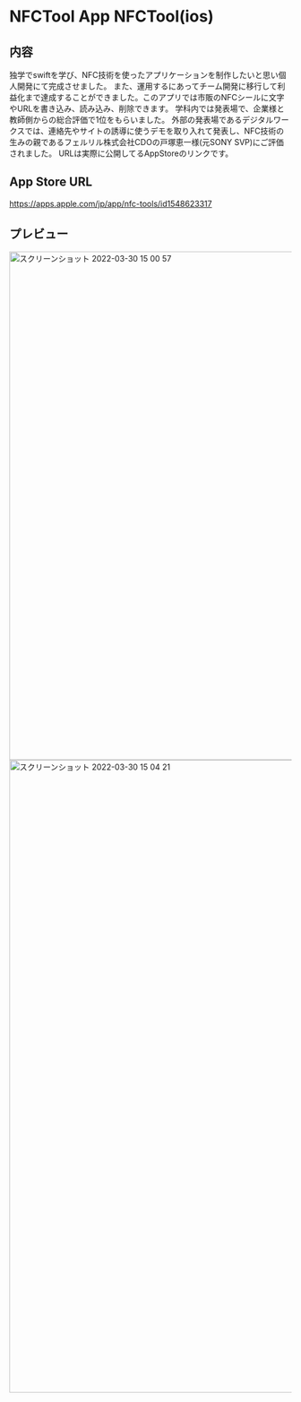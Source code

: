 # NFCTool App NFCTool(ios)
## 内容
独学でswiftを学び、NFC技術を使ったアプリケーションを制作したいと思い個人開発にて完成させました。
また、運用するにあってチーム開発に移行して利益化まで達成することができました。このアプリでは市販のNFCシールに文字やURLを書き込み、読み込み、削除できます。
学科内では発表場で、企業様と教師側からの総合評価で1位をもらいました。
外部の発表場であるデジタルワークスでは、連絡先やサイトの誘導に使うデモを取り入れて発表し、NFC技術の生みの親であるフェルリル株式会社CDOの戸塚恵一様(元SONY SVP)にご評価されました。
URLは実際に公開してるAppStoreのリンクです。
## App Store URL
https://apps.apple.com/jp/app/nfc-tools/id1548623317
## プレビュー
<img width="908" alt="スクリーンショット 2022-03-30 15 00 57" src="https://user-images.githubusercontent.com/42370001/160761861-c8267d69-6b27-46ca-9491-6127bcf35982.png">
<img width="1130" alt="スクリーンショット 2022-03-30 15 04 21" src="https://user-images.githubusercontent.com/42370001/160762420-7e97590d-b8cf-4d77-9b88-c1b93d475bde.png">
